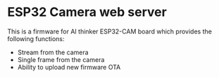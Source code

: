 # ESP32 Camera web server


This is a firmware for AI thinker ESP32-CAM board which provides the following functions:

* Stream from the camera
* Single frame from the camera
* Ability to upload new firmware OTA
